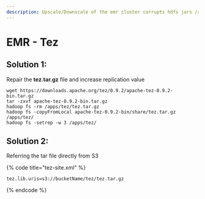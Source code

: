 ```yaml
---
description: Upscale/Downscale of the emr cluster corrupts hdfs jars /apps/tez/tez.tar.gz
---
```


# EMR - Tez

## Solution 1:

Repair the **tez.tar.gz** file and increase replication value

```
wget https://downloads.apache.org/tez/0.9.2/apache-tez-0.9.2-bin.tar.gz
tar -zxvf apache-tez-0.9.2-bin.tar.gz
hadoop fs -rm /apps/tez/tez.tar.gz
hadoop fs -copyFromLocal apache-tez-0.9.2-bin/share/tez.tar.gz /apps/tez/
hadoop fs -setrep -w 3 /apps/tez/
```

## Solution 2:

Referring the tar file directly from S3

{% code title="tez-site.xml" %}
```
tez.lib.uris=s3://bucketName/tez/tez.tar.gz
```
{% endcode %}
